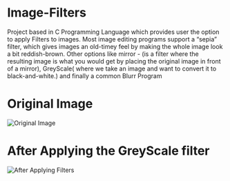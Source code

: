# Image-Filters
Project based in C Programming Language which provides user the option to apply Filters to images. Most image editing programs support a “sepia” filter, which gives images an old-timey feel by making the whole image look a bit reddish-brown. Other options like mirror -  (is a filter where the resulting image is what you would get by placing the original image in front of a mirror), GreyScale( where we take an image and want to convert it to black-and-white.) and finally a common Blurr Program 

# Original Image
![Original Image](https://raw.githubusercontent.com/thisisadityapatel/Image-Filters/main/Image-Filter/yard.bmp)

# After Applying the GreyScale filter
![After Applying Filters](https://raw.githubusercontent.com/thisisadityapatel/Image-Filters/main/Image-Filter/out.bmp)
